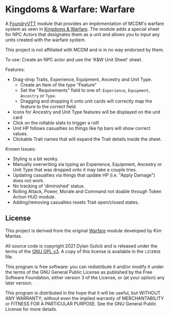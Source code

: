 # Kingdoms & Warfare: Warfare

A [FoundryVTT](https://foundryvtt.com/) module that provides an implementation of MCDM's warfare system as seen in [Kingdoms & Warfare](https://shop.mcdmproductions.com/products/kingdoms-and-warfare-book). The module adds a special sheet for NPC Actors that designates them as a unit and allows you to input any units created with the warfare system.

This project is not affiliated with MCDM and is in no way endorsed by them.

To use: Create an NPC actor and use the 'K&W Unit Sheet' sheet.

Features:
* Drag-drop Traits, Experience, Equipment, Ancestry and Unit Type.
  * Create an Item of the type "Feature"
  * Set the "Requirements" field to one of: `Experience`, `Equipment`, `Ancestry` or `Type`.
  * Dragging and dropping it onto unit cards will correctly map the feature to the correct field.
* Icons for Ancestry and Unit Type features will be displayed on the unit card
* Click on the rollable stats to trigger a roll!
* Unit HP follows casualties so things like hp bars will show correct values.
* Clickable Trait names that will expand the Trait details inside the sheet.

Known Issues:
* Styling is a bit wonky.
* Manually overwriting via typing an Experience, Equipment, Ancestry or Unit Type that was dropped onto it may take a couple tries.
* Updating casualties via things that update HP (i.e. "Apply Damage") does not work.
* No tracking of 'diminished' status.
* Rolling Attack, Power, Morale and Command not doable through Token Action HUD module.
* Adding/removing casualties resets Trait open/closed states.

## License

This project is derived from the original [Warfare](https://bitbucket.org/Fyorl/warfare/src) module developed by Kim Mantas.

All source code is copyright 2021 Dylan Gulick and is released under the terms of the [GNU GPL v3](https://www.gnu.org/licenses/gpl-3.0.en.html). A copy of this license is available in the `LICENSE` file.

This program is free software: you can redistribute it and/or modify it under the terms of the GNU General Public License as published by the Free Software Foundation, either version 3 of the License, or (at your option) any later version.

This program is distributed in the hope that it will be useful, but WITHOUT ANY WARRANTY; without even the implied warranty of MERCHANTABILITY or FITNESS FOR A PARTICULAR PURPOSE. See the GNU General Public License for more details.
